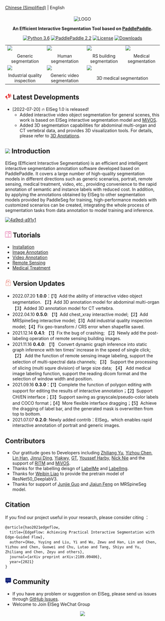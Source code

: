 [Chinese (Simplified)](README.md) | English

<div align="center">

<p align="center">
  <img src="https://user-images.githubusercontent.com/35907364/179460858-7dfb19b1-cabf-4f8a-9e81-eb15b6cc7d5f.png" align="middle" alt="LOGO" width = "500" />
</p>

**An Efficient Interactive Segmentation Tool based on [PaddlePaddle](https://github.com/paddlepaddle/paddle).**

[![Python 3.6](https://img.shields.io/badge/python-3.6+-blue.svg)](https://www.python.org/downloads/release/python-360/) [![PaddlePaddle 2.2](https://img.shields.io/badge/paddlepaddle-2.2-blue.svg)](https://www.python.org/downloads/release/python-360/) [![License](https://img.shields.io/badge/license-Apache%202-blue.svg)](LICENSE) [![Downloads](https://pepy.tech/badge/eiseg)](https://pepy.tech/project/eiseg)

</div>

<div align="center">

<table>
    <tr>
        <td><img src="https://user-images.githubusercontent.com/71769312/179209324-eb074e65-4a32-4568-a1d3-7680331dbf22.gif"></td>
        <td><img src="https://user-images.githubusercontent.com/71769312/179209332-e3bcb1f0-d4d9-44e1-8b2a-8d7fac8996d4.gif"></td>
        <td><img src="https://user-images.githubusercontent.com/71769312/179209312-0febfe78-810d-49b2-9169-eb15f0523af7.gif"></td>
        <td><img src="https://user-images.githubusercontent.com/71769312/179209340-d04a0cec-d9a7-4962-93f1-b4953c6c9f39.gif"></td>
    <tr>
    <tr>
        <td align="center">Generic segmentation</td>
        <td align="center">Human segmentation</td>
        <td align="center">RS building segmentation</td>
        <td align="center">Medical segmentation</td>
    <tr>
    <tr>
        <td><img src="https://user-images.githubusercontent.com/71769312/179209338-45b06ded-8142-4385-9486-33c328d591cb.gif"></td>
        <td><img src="https://user-images.githubusercontent.com/71769312/179209328-87174780-6c6f-4b53-b2a2-90d289ac1c8a.gif"></td>
        <td colspan="2"><img src="https://user-images.githubusercontent.com/71769312/179209342-5b75e61e-d9cf-4702-ba3e-971f47a10f5f.gif"></td>
    <tr>
    <tr>
        <td align="center">Industrial quality inspection</td>
        <td align="center">Generic video segmentation</td>
        <td align="center" colspan="2"> 3D medical segmentation</td>
    <tr>
</table>
</div>

## <img src="../docs/images/seg_news_icon.png" width="20"/> Latest Developments
* [2022-07-20] :fire: EISeg 1.0 is released!
  - Added  interactive video object segmentation for general scenes, this work is based on EISeg interactive segmentation model and [MiVOS](https://github.com/hkchengrex/MiVOS).
  - Added 3D segmentation capabilities for abdominal multi-organ and CT vertebral data, and provides 3D visualization tools. For details, please refer to [3D Anotations](docs/video.md).

## <img src="https://user-images.githubusercontent.com/48054808/157795569-9fc77c85-732f-4870-9be0-99a7fe2cff27.png" width="20"/> Introduction

EISeg (Efficient Interactive Segmentation) is an efficient and intelligent interactive segmentation annotation software developed based on PaddlePaddle. It covers a large number of high-quality segmentation models in different directions such as generic scenarios, portrait, remote sensing, medical treatment, video, etc., providing convenience to the rapid annotation of semantic and instance labels with reduced cost. In addition, by applying the annotations obtained by EISeg to other segmentation models provided by PaddleSeg for training, high-performance models with customized scenarios can be created, integrating the whole process of segmentation tasks from data annotation to model training and inference.

[![4a9ed-a91y1](https://user-images.githubusercontent.com/71769312/141130688-e1529c27-aba8-4bf7-aad8-dda49808c5c7.gif)](https://user-images.githubusercontent.com/71769312/141130688-e1529c27-aba8-4bf7-aad8-dda49808c5c7.gif)

## <img src="../docs/images/teach.png" width="20"/> Tutorials
* [Installation](docs/install_en.md)
* [Image Annotation](docs/image_en.md)
* [Video Annotation](docs/video_en.md)
* [Remote Sensing](docs/remote_sensing_en.md)
* [Medical Treatment](docs/medical_en.md)

## <img src="../docs/images/anli.png" width="20"/> Version Updates

- 2022.07.20  **1.0.0**：【1】Add the ability of interactive video object segmentation. 【2】Add 3D annotation model for abdominal multi-organ【3】Added 3D annotation model for  CT vertebra.
- 2022.04.10  **0.5.0**: 【1】Add chest_xray interactive model;【2】Add MRSpineSeg interactive model;【3】Add industrial quality inspection model;【4】Fix geo-transform / CRS error when shapefile saved.
- 2021.12.14 **0.4.1**: 【1】Fix the bug of crashing; 【2】Newly add the post-labeling operation of remote sensing building images.
- 2021.11.16 **0.4.0**: 【1】 Convert dynamic graph inference into static graph inference with ten times' increase in the speed of single click; 【2】 Add the function of remote sensing image labeling, support the selection of multi-spectral data channels; 【3】 Support the processing of slicing (multi squre division) of large size data; 【4】 Add medical image labeling function, support the reading dicom format and the selection of window width and position.
- 2021.09.16  **0.3.0**：【1】Complete the function of polygon editing with support for editing the results of interactive annotation；【2】Support CH/EN interface；【3】Support saving as grayscale/pseudo-color labels and COCO format；【4】More flexible interface dragging；【5】Achieve the dragging of label bar, and the generated mask is overwritten from top to bottom.
- 2021.07.07  **0.2.0**: Newly added contrib：EISeg，which enables rapid interactive annotation of portrait and generic images.

## Contributors

- Our gratitude goes to Developers including [Zhiliang Yu](https://github.com/yzl19940819), [Yizhou Chen](https://github.com/geoyee), [Lin Han](https://github.com/linhandev), [Jinrui Ding](https://github.com/Thudjr), [Yiakwy](https://github.com/yiakwy), [GT](https://github.com/GT-ZhangAcer), [Youssef Harby](https://github.com/Youssef-Harby), [Nick Nie](https://github.com/niecongchong) and the support of [RITM](https://github.com/saic-vul/ritm_interactive_segmentation) and [MiVOS](https://github.com/hkchengrex/MiVOS).
- Thanks for the labelling deisgn of [LabelMe](https://github.com/wkentaro/labelme) and [LabelImg](https://github.com/tzutalin/labelImg).
- Thanks for [Weibin Liao](https://github.com/MrBlankness) to provide the pretrain model of ResNet50_DeeplabV3.
- Thanks for support of [Junjie Guo](https://github.com/Guojunjie08) and [Jiajun Feng](https://github.com/richarddddd198) on MRSpineSeg model.

## Citation

If you find our project useful in your research, please consider citing ：

```
@article{hao2021edgeflow,
  title={EdgeFlow: Achieving Practical Interactive Segmentation with Edge-Guided Flow},
  author={Hao, Yuying and Liu, Yi and Wu, Zewu and Han, Lin and Chen, Yizhou and Chen, Guowei and Chu, Lutao and Tang, Shiyu and Yu, Zhiliang and Chen, Zeyu and others},
  journal={arXiv preprint arXiv:2109.09406},
  year={2021}
}
```

## <img src="../docs/images/chat.png" width="20"/> Community

* If you have any problem or suggestion on EISeg, please send us issues through [GitHub Issues](https://github.com/PaddlePaddle/PaddleSeg/issues).
* Welcome to Join EISeg WeChat Group
<div align="center">
<img src="https://user-images.githubusercontent.com/35907364/179692813-cd8e6e16-549b-4dba-b6ec-b001162fabf7.png"  width = "200" />  
</div>
